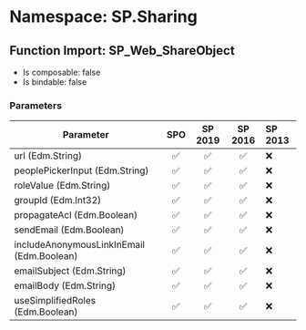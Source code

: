 # Namespace: SP.Sharing

## Function Import: SP_Web_ShareObject

- Is composable: false
- Is bindable: false

### Parameters

Parameter | SPO | SP 2019 | SP 2016 | SP 2013
----------|:---:|:-------:|:-------:|:-------
url (Edm.String) | ✅ | ✅ | ✅ | ❌
peoplePickerInput (Edm.String) | ✅ | ✅ | ✅ | ❌
roleValue (Edm.String) | ✅ | ✅ | ✅ | ❌
groupId (Edm.Int32) | ✅ | ✅ | ✅ | ❌
propagateAcl (Edm.Boolean) | ✅ | ✅ | ✅ | ❌
sendEmail (Edm.Boolean) | ✅ | ✅ | ✅ | ❌
includeAnonymousLinkInEmail (Edm.Boolean) | ✅ | ✅ | ✅ | ❌
emailSubject (Edm.String) | ✅ | ✅ | ✅ | ❌
emailBody (Edm.String) | ✅ | ✅ | ✅ | ❌
useSimplifiedRoles (Edm.Boolean) | ✅ | ✅ | ✅ | ❌
